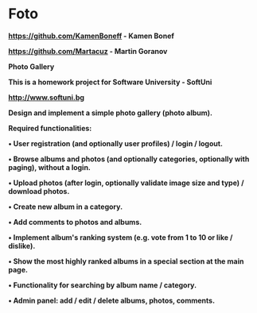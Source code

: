 <h1><b>Foto<b></h1>


https://github.com/KamenBoneff - Kamen Bonef

https://github.com/Martacuz - Martin Goranov

Photo Gallery

This is a homework project for Software University - SoftUni

http://www.softuni.bg


Design and implement a simple photo gallery (photo album).

Required functionalities:

•	User registration (and optionally user profiles) / login / logout.

•	Browse albums and photos (and optionally categories, optionally with paging), without a login.

•	Upload photos (after login, optionally validate image size and type) / download photos.

•	Create new album in a category.

•	Add comments to photos and albums.

•	Implement album's ranking system (e.g. vote from 1 to 10 or like / dislike).

•	Show the most highly ranked albums in a special section at the main page.

•	Functionality for searching by album name / category.

•	Admin panel: add / edit / delete albums, photos, comments.
